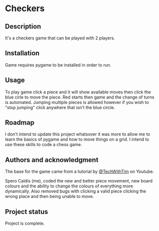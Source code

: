# Checkers

## Description
It's a checkers game that can be played with 2 players.


## Installation
Game requires pygame to be installed in order to run.

## Usage
To play game click a piece and it will show available moves then click the blue cirle to move the piece. Red starts then game and the change of turns is automated.
Jumping multiple pieces is allowed however if you wish to "stop jumping" click anywhere that isn't the blue circle.

## Roadmap
I don't intend to update this project whatsover it was more to allow me to learn the basics of pygame and how to move things on a grid. I intend to use these skills to code a chess game.

## Authors and acknowledgment
The base for the game came from a tutorial by [@TechWithTim](https://www.youtube.com/@TechWithTim) on Youtube.

Spero Caldis (me), coded the new and better piece movement, new board colours and the ability to change the colours of everything more dynamically. Also removed bugs with clicking a valid piece clicking the wrong place and then being unable to move.

## Project status
Project is complete.
